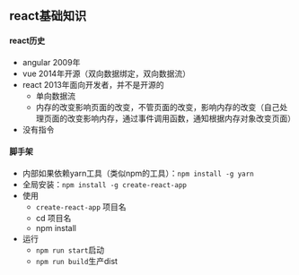## react基础知识

#### react历史

* angular 2009年
* vue 2014年开源（双向数据绑定，双向数据流）
* react 2013年面向开发者，并不是开源的
    * 单向数据流
    * 内存的改变影响页面的改变，不管页面的改变，影响内存的改变（自己处理页面的改变影响内存，通过事件调用函数，通知根据内存对象改变页面）
* 没有指令


#### 脚手架

* 内部如果依赖yarn工具（类似npm的工具）：`npm install -g yarn`
* 全局安装：`npm install -g create-react-app`
* 使用
    * `create-react-app` 项目名 
    * cd 项目名
    * npm install
* 运行
    * `npm run start`启动
    * `npm run build`生产dist